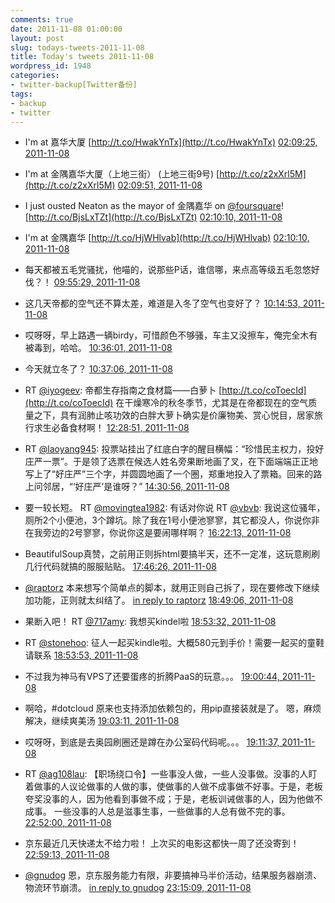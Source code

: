 ```yaml
---
comments: true
date: 2011-11-08 01:00:00
layout: post
slug: todays-tweets-2011-11-08
title: Today's tweets 2011-11-08
wordpress_id: 1948
categories:
- twitter-backup[Twitter备份]
tags:
- backup
- twitter
---
```





  * I'm at 嘉华大厦 [http://t.co/HwakYnTx](http://t.co/HwakYnTx) [02:09:25, 2011-11-08](http://twitter.com/gfrog/statuses/133607000838905856)





  * I'm at 金隅嘉华大厦（上地三街） (上地三街9号) [http://t.co/z2xXrl5M](http://t.co/z2xXrl5M) [02:09:51, 2011-11-08](http://twitter.com/gfrog/statuses/133607109202948096)





  * I just ousted Neaton as the mayor of 金隅嘉华 on [@foursquare](http://twitter.com/foursquare)! [http://t.co/BjsLxTZt](http://t.co/BjsLxTZt) [02:10:10, 2011-11-08](http://twitter.com/gfrog/statuses/133607185627353088)





  * I'm at 金隅嘉华 [http://t.co/HjWHlvab](http://t.co/HjWHlvab) [02:10:10, 2011-11-08](http://twitter.com/gfrog/statuses/133607185635741696)





  * 每天都被五毛党骚扰，他喵的，说那些P话，谁信哪，来点高等级五毛忽悠好伐？！ [09:55:29, 2011-11-08](http://twitter.com/gfrog/statuses/133724290028806144)





  * 这几天帝都的空气还不算太差，难道是入冬了空气也变好了？ [10:14:53, 2011-11-08](http://twitter.com/gfrog/statuses/133729170558697472)





  * 哎呀呀，早上路遇一辆birdy，可惜颜色不够骚，车主又没擦车，俺完全木有被毒到，哈哈。 [10:36:01, 2011-11-08](http://twitter.com/gfrog/statuses/133734487900176384)





  * 今天就立冬了？ [10:37:06, 2011-11-08](http://twitter.com/gfrog/statuses/133734762299924481)





  * RT [@iyogeev](http://twitter.com/iyogeev): 帝都生存指南之食材篇——白萝卜 [http://t.co/coToecId](http://t.co/coToecId) 在干燥寒冷的秋冬季节，尤其是在帝都现在的空气质量之下，具有润肺止咳功效的白胖大萝卜确实是价廉物美、赏心悦目，居家旅行求生必备食材啊！ [12:28:51, 2011-11-08](http://twitter.com/gfrog/statuses/133762886022602752)





  * RT [@laoyang945](http://twitter.com/laoyang945): 投票站挂出了红底白字的醒目横幅：“珍惜民主权力，投好庄严一票”。于是领了选票在候选人姓名旁果断地画了叉，在下面端端正正地写上了“好庄严”三个字，并圆圆地画了一个圈，郑重地投入了票箱。回来的路上问邻居，“‘好庄严’是谁呀？” [14:30:56, 2011-11-08](http://twitter.com/gfrog/statuses/133793607546183680)





  * 要一较长短。 RT [@movingtea1982](http://twitter.com/movingtea1982): 有话对你说 RT [@vbvb](http://twitter.com/vbvb):  我说这位骚年，厕所2个小便池，3个蹲坑。除了我在1号小便池寥寥，其它都没人，你说你非在我旁边的2号寥寥，你说你这是要闹哪样啊？ [16:22:13, 2011-11-08](http://twitter.com/gfrog/statuses/133821611907366913)





  * BeautifulSoup真赞，之前用正则拆html要搞半天，还不一定准，这玩意刷刷几行代码就搞的服服贴贴。 [17:46:26, 2011-11-08](http://twitter.com/gfrog/statuses/133842808422412289)





  * [@raptorz](http://twitter.com/raptorz) 本来想写个简单点的脚本，就用正则自己拆了，现在要修改下继续加功能，正则就太纠结了。 [in reply to raptorz](http://twitter.com/raptorz/statuses/133846978198122496) [18:49:06, 2011-11-08](http://twitter.com/gfrog/statuses/133858576027484160)





  * 果断入吧！ RT [@717amy](http://twitter.com/717amy): 我想买kindel啦 [18:53:32, 2011-11-08](http://twitter.com/gfrog/statuses/133859693096480768)





  * RT [@stonehoo](http://twitter.com/stonehoo): 征人一起买kindle啦。大概580元到手价！需要一起买的童鞋请联系 [18:53:53, 2011-11-08](http://twitter.com/gfrog/statuses/133859782116388864)





  * 不过我为神马有VPS了还要蛋疼的折腾PaaS的玩意。。。 [19:00:44, 2011-11-08](http://twitter.com/gfrog/statuses/133861506126319617)





  * 啊哈，#dotcloud 原来也支持添加依赖包的，用pip直接装就是了。 嗯，麻烦解决，继续爽美汤 [19:03:11, 2011-11-08](http://twitter.com/gfrog/statuses/133862123448184832)





  * 哎呀呀，到底是去奥园刷圈还是蹲在办公室码代码呢。。。 [19:11:37, 2011-11-08](http://twitter.com/gfrog/statuses/133864245753430017)





  * RT [@ag108lau](http://twitter.com/ag108lau): 【职场绕口令】一些事没人做，一些人没事做。没事的人盯着做事的人议论做事的人做的事，使做事的人做不成事做不好事。于是，老板夸奖没事的人，因为他看到事做不成；于是，老板训诫做事的人，因为他做不成事。 一些没事的人总是滋事生事，一些做事的人总有做不完的事。 [22:52:00, 2011-11-08](http://twitter.com/gfrog/statuses/133919704363450368)





  * 京东最近几天快递太不给力啦！ 上次买的电影这都快一周了还没寄到！ [22:59:13, 2011-11-08](http://twitter.com/gfrog/statuses/133921521663086592)





  * [@gnudog](http://twitter.com/gnudog) 恩，京东服务能力有限，非要搞神马半价活动，结果服务器崩溃、物流环节崩溃。 [in reply to gnudog](http://twitter.com/gnudog/statuses/133921701409992704) [23:15:09, 2011-11-08](http://twitter.com/gfrog/statuses/133925529219903488)




